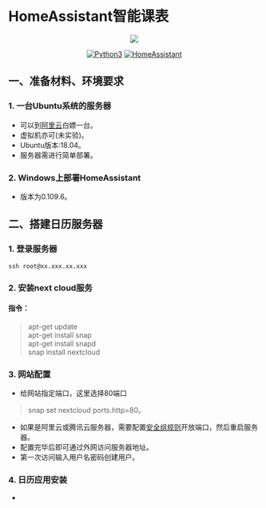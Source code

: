 # HomeAssistant智能课表
<p align="center">
  <img src="https://github.com/home-assistant/home-assistant-assets/blob/master/loading-screen.gif">
</p>  
<p align="center">
<a href="#"><img alt="Python3" src="https://img.shields.io/badge/Python-3-blue.svg?style=flat-square"></a>
<a href="#"><img alt="HomeAssistant" src="https://img.shields.io/badge/HomeAssistant-0.109.6-blue"></a>
</p> 

## 一、准备材料、环境要求
   
### 1. 一台Ubuntu系统的服务器
   
* 可以到[阿里云](https://developer.aliyun.com/adc/student/)白嫖一台。
* 虚拟机亦可(未实验)。
* Ubuntu版本:18.04。
* 服务器需进行简单部署。
### 2. Windows上部署HomeAssistant
   
* 版本为0.109.6。

## 二、搭建日历服务器
### 1. 登录服务器
    ssh root@xx.xxx.xx.xxx
    
### 2. 安装next cloud服务
#### 指令：
>apt-get update  
apt-get install snap  
apt-get install snapd  
snap install nextcloud  

### 3. 网站配置
* 给网站指定端口，这里选择80端口  
>snap set nextcloud ports.http=80。  
* 如果是阿里云或腾讯云服务器，需要配置[安全组规则](https://yq.aliyun.com/articles/713259)开放端口，然后重启服务器。  
* 配置完毕后即可通过外网访问服务器地址。  
* 第一次访问输入用户名密码创建用户。

### 4. 日历应用安装
* 
